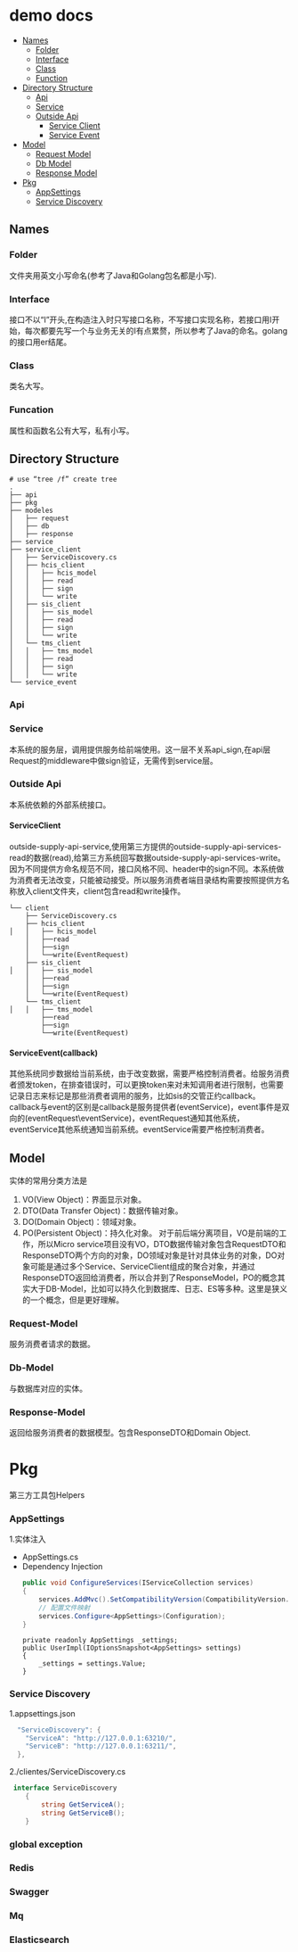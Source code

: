 # demo docs
- [Names](#names)
    - [Folder](#folder)
    - [Interface](#interface)
    - [Class](#class)
    - [Function](#funcation)
- [Directory Structure](#directory-structure)
    - [Api](#api)
    - [Service](#service)
    - [Outside Api](#outside-api)
        - [Service Client](#service-client)
        - [Service Event](#service-event)
- [Model](#model)
    - [Request Model](#model-request)
    - [Db Model](#db-model)
    - [Response Model](#response-model)    
- [Pkg](#pkg) 
    - [AppSettings](#AppSettings)
    - [Service Discovery](#service-discovery)
 
## Names
### Folder
文件夹用英文小写命名(参考了Java和Golang包名都是小写).

### Interface
接口不以“I”开头,在构造注入时只写接口名称，不写接口实现名称，若接口用I开始，每次都要先写一个与业务无关的I有点累赘，所以参考了Java的命名。golang的接口用er结尾。

### Class
类名大写。

### Funcation
属性和函数名公有大写，私有小写。

## Directory Structure
```shell
# use “tree /f” create tree
.
├── api
├── pkg
├── modeles
│   ├── request
│   ├── db
│   ├── response
├── service
├── service_client
│   ├── ServiceDiscovery.cs
│   ├── hcis_client
│   │   ├── hcis_model
│   │   ├── read
│   │   ├── sign
│   │   └── write
│   ├── sis_client
│   │   ├── sis_model
│   │   ├── read
│   │   ├── sign
│   │   └── write
│   └── tms_client
│   │   ├── tms_model
│   │   ├── read
│   │   ├── sign
│   │   └── write
└── service_event
```
### Api

### Service
本系统的服务层，调用提供服务给前端使用。这一层不关系api_sign,在api层Request的middleware中做sign验证，无需传到service层。

### Outside Api
本系统依赖的外部系统接口。

#### ServiceClient
outside-supply-api-service,使用第三方提供的outside-supply-api-services-read的数据(read),给第三方系统回写数据outside-supply-api-services-write。因为不同提供方命名规范不同，接口风格不同、header中的sign不同。本系统做为消费者无法改变，只能被动接受。所以服务消费者端目录结构需要按照提供方名称放入client文件夹，client包含read和write操作。
```
└── client
    ├── ServiceDiscovery.cs
    ├── hcis_client
│   │   ├── hcis_model    
    │   ├──read
    │   ├──sign
    │   └──write(EventRequest)
    ├── sis_client
│   │   ├── sis_model    
    │   ├──read
    │   ├──sign
    │   └──write(EventRequest)
    └── tms_client
│   │   ├── tms_model    
        ├──read
        ├──sign
        └──write(EventRequest)
```

#### ServiceEvent(callback)
其他系统同步数据给当前系统，由于改变数据，需要严格控制消费者。给服务消费者颁发token，在排查错误时，可以更换token来对未知调用者进行限制，也需要记录日志来标记是那些消费者调用的服务，比如sis的交管正约callback。  
callback与event的区别是callback是服务提供者(eventService)，event事件是双向的(eventRequest\eventService)，eventRequest通知其他系统，eventService其他系统通知当前系统。eventService需要严格控制消费者。

## Model
实体的常用分类方法是
1. VO(View Object)：界面显示对象。
2. DTO(Data Transfer Object)：数据传输对象。
3. DO(Domain Object)：领域对象。
4. PO(Persistent Object)：持久化对象。
对于前后端分离项目，VO是前端的工作，所以Micro service项目没有VO，DTO数据传输对象包含RequestDTO和ResponseDTO两个方向的对象，DO领域对象是针对具体业务的对象，DO对象可能是通过多个Service、ServiceClient组成的聚合对象，并通过ResponseDTO返回给消费者，所以合并到了ResponseModel，PO的概念其实大于DB-Model，比如可以持久化到数据库、日志、ES等多种。这里是狭义的一个概念，但是更好理解。
### Request-Model
服务消费者请求的数据。
### Db-Model
与数据库对应的实体。
### Response-Model    
返回给服务消费者的数据模型。包含ResponseDTO和Domain Object.
# Pkg
第三方工具包Helpers
### AppSettings
1.实体注入
 - AppSettings.cs
 - Dependency Injection
	```c#
	public void ConfigureServices(IServiceCollection services)
	{
		services.AddMvc().SetCompatibilityVersion(CompatibilityVersion.Version_2_2);
		// 配置文件映射
		services.Configure<AppSettings>(Configuration);
	}
  	```
	```
    private readonly AppSettings _settings;
    public UserImpl(IOptionsSnapshot<AppSettings> settings)
    {
        _settings = settings.Value;
    }
	```
### Service Discovery
1.appsettings.json
```c#
  "ServiceDiscovery": {
    "ServiceA": "http://127.0.0.1:63210/",
    "ServiceB": "http://127.0.0.1:63211/",
  },
```
2./clientes/ServiceDiscovery.cs
```c#
 interface ServiceDiscovery
    {
        string GetServiceA();
		string GetServiceB();
    }
```
### global exception

### Redis

### Swagger

### Mq

### Elasticsearch

	
